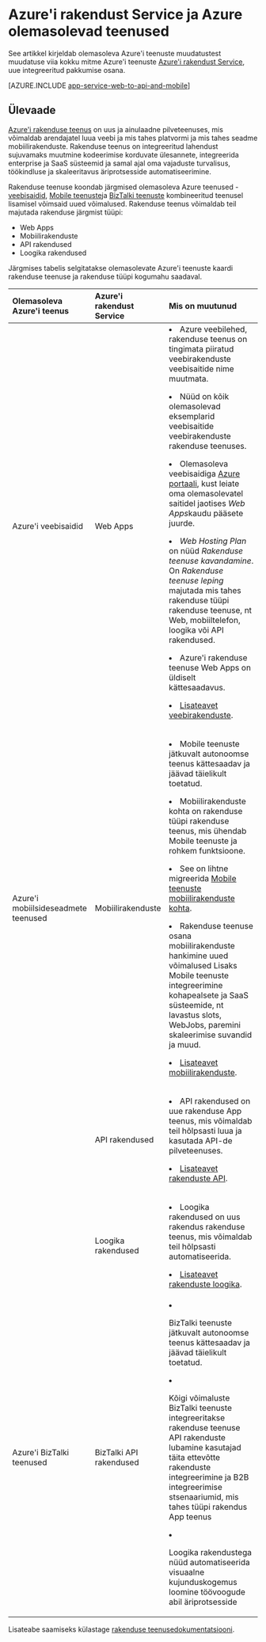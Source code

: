 <properties
    pageTitle="Azure'i rakendust Service ja Azure olemasolevad teenused mõju"
    description="Selgitab, kuidas uue Azure'i rakendust Service ja selle funktsioonide mõju Azure olemasolevad teenused."
    services="app-service"
    documentationCenter=""
    authors="yochay"
    manager="nirma"
    editor=""/>

<tags
    ms.service="app-service"
    ms.workload="na"
    ms.tgt_pltfrm="na"
    ms.devlang="na"
    ms.topic="article"
    ms.date="02/12/2016"
    ms.author="yochayk"/>


# <a name="azure-app-service-and-existing-azure-services"></a>Azure'i rakendust Service ja Azure olemasolevad teenused

See artikkel kirjeldab olemasoleva Azure'i teenuste muudatustest muudatuse viia kokku mitme Azure'i teenuste [Azure'i rakendust Service](https://azure.microsoft.com/services/app-service/), uue integreeritud pakkumise osana.

[AZURE.INCLUDE [app-service-web-to-api-and-mobile](../../includes/app-service-web-to-api-and-mobile.md)]

## <a name="overview"></a>Ülevaade

[Azure'i rakenduse teenus](https://azure.microsoft.com/services/app-service/) on uus ja ainulaadne pilveteenuses, mis võimaldab arendajatel luua veebi ja mis tahes platvormi ja mis tahes seadme mobiilirakenduste. Rakenduse teenus on integreeritud lahendust sujuvamaks muutmine kodeerimise korduvate ülesannete, integreerida enterprise ja SaaS süsteemid ja samal ajal oma vajaduste turvalisus, töökindluse ja skaleeritavus äriprotsesside automatiseerimine.

Rakenduse teenuse koondab järgmised olemasoleva Azure teenused - [veebisaidid](https://azure.microsoft.com/services/websites/), [Mobile teenuste](https://azure.microsoft.com/services/mobile-services/)ja [BizTalki teenuste](https://azure.microsoft.com/services/biztalk-services/) kombineeritud teenusel lisamisel võimsaid uued võimalused.  Rakenduse teenus võimaldab teil majutada rakenduse järgmist tüüpi:

-   Web Apps
-   Mobiilirakenduste
-   API rakendused
-   Loogika rakendused

Järgmises tabelis selgitatakse olemasolevate Azure'i teenuste kaardi rakenduse teenuse ja rakenduse tüüpi kogumahu saadaval.

<table>
<thead>
<tr class="header">
<th align="left", style="width:10%">Olemasoleva Azure'i teenus</th>
<th align="left", style="width:10%">Azure'i rakendust Service</th>
<th align="left", style="width:80%">Mis on muutunud</th>
</tr>
</thead>
<tbody>
<tr class="odd">
<td align="left">Azure'i veebisaidid</td>
<td align="left">Web Apps</td>
<td align="left"><li>Azure veebilehed, rakenduse teenus on tingimata piiratud veebirakenduste veebisaitide nime muutmata.
<p><li>Nüüd on kõik olemasolevad eksemplarid veebisaitide veebirakenduste rakenduse teenuses.</p>
<p><li>Olemasoleva veebisaidiga <a href="http://go.microsoft.com/fwlink/?LinkId=529715">Azure portaali</a>, kust leiate oma olemasolevatel saitidel jaotises <em>Web Apps</em>kaudu pääsete juurde.</p>
<p><li><em>Web Hosting Plan</em> on nüüd <em>Rakenduse teenuse kavandamine</em>. On <em>Rakenduse teenuse leping</em> majutada mis tahes rakenduse tüüpi rakenduse teenuse, nt Web, mobiiltelefon, loogika või API rakendused.</p>
<p><li>Azure'i rakenduse teenuse Web Apps on üldiselt kättesaadavus.</p>
<p><li><a href="http://azure.microsoft.com/services/app-service/web/">Lisateavet veebirakenduste</a>.</p></td>
</tr>
<tr class="even">
<td align="left">Azure'i mobiilsideseadmete teenused</td>
<td align="left">Mobiilirakenduste</td>
<td align="left"><p><li>Mobile teenuste jätkuvalt autonoomse teenus kättesaadav ja jäävad täielikult toetatud.</p>
<p><li>Mobiilirakenduste kohta on rakenduse tüüpi rakenduse teenus, mis ühendab Mobile teenuste ja rohkem funktsioone.</p>
<p><li>See on lihtne migreerida <a href="http://go.microsoft.com/fwlink/?LinkID=724279&clcid=0x409">Mobile teenuste mobiilirakenduste kohta</a>.</p>
<p><li>Rakenduse teenuse osana mobiilirakenduste hankimine uued võimalused Lisaks Mobile teenuste integreerimine kohapealsete ja SaaS süsteemide, nt lavastus slots, WebJobs, paremini skaleerimise suvandid ja muud.</p>
<p><li><a href="http://azure.microsoft.com/services/app-service/mobile/">Lisateavet mobiilirakenduste</a>.</p>
</tr>
<tr class="odd">
<td align="left"></td>
<td align="left">API rakendused</td>
<td align="left">
<p><li>API rakendused on uue rakenduse App teenus, mis võimaldab teil hõlpsasti luua ja kasutada API-de pilveteenuses.</p>
<p><li><a href="http://azure.microsoft.com/services/app-service/api/">Lisateavet rakenduste API</a>.</p></td>
</tr>
<tr class="even">
<td align="left"></td>
<td align="left">Loogika rakendused</td>
<td align="left">
<p><li>Loogika rakendused on uus rakendus rakenduse teenus, mis võimaldab teil hõlpsasti automatiseerida.</p>
<p><li><a href="http://azure.microsoft.com/services/app-service/logic/">Lisateavet rakenduste loogika</a>.</p></td>
</tr>
<tr class="odd">
<td align="left">Azure'i BizTalki teenused</td>
<td align="left">BizTalki API rakendused</td>
<td align="left">
<li><p>BizTalki teenuste jätkuvalt autonoomse teenus kättesaadav ja jäävad täielikult toetatud.</p>
<li><p>Kõigi võimaluste BizTalki teenuste integreeritakse rakenduse teenuse API rakenduste lubamine kasutajad täita ettevõtte rakenduste integreerimine ja B2B integreerimise stsenaariumid, mis tahes tüüpi rakendus App teenus</p>
<li><p>Loogika rakendustega nüüd automatiseerida visuaalne kujunduskogemus loomine töövoogude abil äriprotsesside</p></td>
</tr>
</tbody>
</table>

Lisateabe saamiseks külastage [rakenduse teenusedokumentatsiooni](https://azure.microsoft.com/documentation/services/app-service/).
